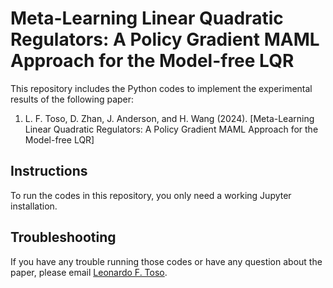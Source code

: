 # Meta-Learning Linear Quadratic Regulators: A Policy Gradient MAML Approach for the Model-free LQR

This repository includes the Python codes to implement the experimental results of the following paper:

1) L. F. Toso, D. Zhan, J. Anderson, and  H. Wang (2024). [Meta-Learning Linear Quadratic Regulators: A Policy Gradient MAML Approach for the Model-free LQR]

## Instructions

To run the codes in this repository, you only need a working Jupyter installation.

## Troubleshooting

If you have any trouble running those codes or have any question about the paper, please email [Leonardo F. Toso](mailto:lt2879@columbia.edu).
